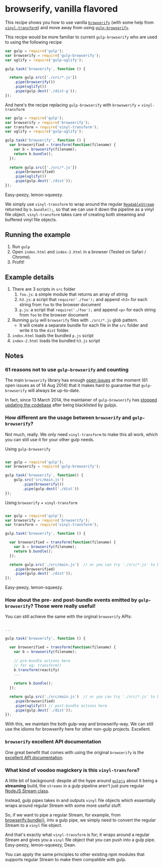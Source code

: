 # browserify, vanilla flavored

This recipe shows you how to use vanilla [```browserify```](https://github.com/substack/node-browserify) (with some help from [```vinyl-transform```](https://github.com/hughsk/vinyl-transform)) and move away from using [```gulp-browserify```](https://github.com/deepak1556/gulp-browserify).

This recipe would be more familiar to current ```gulp-browserify``` who are used to using the following recipe

```javascript
var gulp = require('gulp');
var browserify = require('gulp-browserify');
var uglify = require('gulp-uglify');

gulp.task('browserify', function () {

  return gulp.src(['./src/*.js'])
    .pipe(browserify())
    .pipe(uglify())
    .pipe(gulp.dest('./dist-g'));
});
```

And here's the recipe replacing ```gulp-browserify``` with ```browswerify``` + ```vinyl-transform```

```javascript
var gulp = require('gulp');
var browserify = require('browserify');
var transform = require('vinyl-transform');
var uglify = require('gulp-uglify');

gulp.task('browserify', function () {
  var browserified = transform(function(filename) {
    var b = browserify(filename);
    return b.bundle();
  });
  
  return gulp.src(['./src/*.js'])
    .pipe(browserified)
    .pipe(uglify())
    .pipe(gulp.dest('./dist'));
});
```
Easy-peezy, lemon-squeezy.

We simply use ```vinyl-transform``` to wrap around the regular [```ReadableStream```](http://nodejs.org/api/stream.html) 
returned by ```b.bundle();```, so that we can use it down the pipeline as a vinyl file object.
```vinyl-transform``` takes care of creating both streaming and buffered vinyl file objects.

## Running the example

1. Run ```gulp```
2. Open ```index.html``` and ```index-2.html``` in a browser (Tested on Safari / Chrome).
3. Profit!

## Example details

1. There are 3 scripts in ```src``` folder
    1. ```foo.js```: a simple module that returns an array of string
    2. ```h3.js```: a script that ```require('./foo');``` and append ```<h3>``` for each string from ``foo`` to the browser document
    3. ```p.js```: a script that ```require('./foo');``` and append ```<p>``` for each string from ``foo`` to the browser document
2. Running ```gulp``` will ```browserify``` files with ```./src/*.js``` glob pattern.
    * It will create a separate bundle for each file in the ```src``` folder and write it to the ```dist``` folder.
3. ```index.html``` loads the bundled ```p.js``` script
4. ```index-2.html``` loads the bundled ```h3.js``` script

## Notes


### 61 reasons not to use ```gulp-browserify``` and counting

The main ```browserify``` library has enough [open issues](https://github.com/substack/node-browserify/issues) at the moment (61 open issues as of 14 Aug 2014)
that it makes hard to guarantee that ```gulp-browserify``` will always be up-to-date.

In fact, since 13 March 2014, the maintainer of ```gulp-browserify``` has [stopped updating the codebase](https://github.com/deepak1556/gulp-browserify/commits/master) after being blacklisted by gulpjs.

### How different are the usage between ```browserify``` and ```gulp-browserify```?
Not much, really. We only need ```vinyl-transform``` to make this all work, which you can still use it for your other gulp needs.

Using ```gulp-browserify```
```javascript

var gulp = require('gulp');
var browserify = require('gulp-browserify');

gulp.task('browserify', function() {
    gulp.src('src/main.js')
        .pipe(browserify())
        .pipe(gulp.dest('./dist'))
});
```

Using ```browserify``` + ```vinyl-transform```

```javascript

var gulp = require('gulp');
var browserify = require('browserify');
var transform = require('vinyl-transform');

gulp.task('browserify', function () {

  var browserified = transform(function(filename) {
    var b = browserify(filename);
    return b.bundle();
  });

  return gulp.src('./src/main.js')  // or you can try './src/*.js' to browserify every file in ./src/* as a separate bundle, it'd still work!
    .pipe(browserified)
    .pipe(gulp.dest('./dist'));
});
```

Easy-peezy, lemon-squeezy.

### How about the pre- and post-bundle events emitted by ```gulp-browserify```? Those were really useful!
You can still achieve the same with the orginal ```browserify``` APIs:

```javascript

...

gulp.task('browserify', function () {

  var browserified = transform(function(filename) {
    var b = browserify(filename);
    
    // pre-bundle actions here
    // for eg: transform()
    b.transform(reactify)
    ...
    
    return b.bundle();
  });

  return gulp.src('./src/main.js')  // or you can try './src/*.js' to browserify every file in ./src/* as a separate bundle, it'd still work!
    .pipe(browserified)
    .pipe(uglify()) // post-bundle actions here
    .pipe(gulp.dest('./dist'));
});
```

With this, we maintain the both gulp-way and browserify-way. We can still use the idioms for browserify here for other non-gulp projects. Excellent.

### ```browserify``` excellent API documentation
One great benefit that comes with using the original ```browserify``` is the [excellent API documentation](https://github.com/substack/node-browserify).


### What kind of voodoo magickery is this ```vinyl-transform```?

A little bit of background: despite all the hype around [```gulpjs```](http://gulpjs.com) about it being a **streaming** build,
the ```streams``` in a gulp pipeline aren't just pure regular [NodeJS Stream class](nodejs.org/api/stream.html).

Instead, gulp pipes takes in and outputs ```vinyl``` file objects which essentially wraps around regular Stream with some more useful stuff.

So, if we want to pipe a regular Stream, for example, from [browserify.bundle()](https://github.com/substack/node-browserify#bbundlecb), into a gulp pipe, we simply need to convert the regular Stream to a ```vinyl``` file object.

And that's exactly what ```vinyl-transform``` is for; it wraps around a regular Stream and gives you a ```vinyl``` file object
that you can push into a gulp pipe. Easy-peezy, lemon-squeezy, Dean.

You can apply the same principles to other existing npm modules that supports regular Stream to make them compatible with gulp.


 


